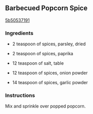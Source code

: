 ## Barbecued Popcorn Spice

[5b50537191](http://www.food.com/recipe/barbecued-popcorn-spice-93574)

### Ingredients

 - 2 teaspoon of spices, parsley, dried

 - 2 teaspoon of spices, paprika

 - 12 teaspoon of salt, table

 - 12 teaspoon of spices, onion powder

 - 14 teaspoon of spices, garlic powder

### Instructions

Mix and sprinkle over popped popcorn.